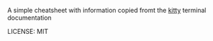A simple cheatsheet with information copied fromt the [kitty](https://sw.kovidgoyal.net/kitty) terminal documentation

LICENSE: MIT
